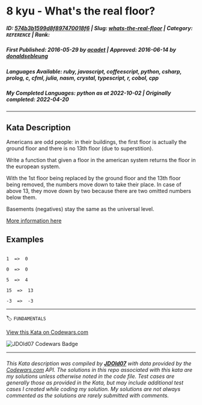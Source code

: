 # 8 kyu - What's the real floor?

##### **ID**: [574b3b1599d8f897470018f6](https://www.codewars.com/kata/574b3b1599d8f897470018f6) | **Slug**: [whats-the-real-floor](https://www.codewars.com/kata/574b3b1599d8f897470018f6) | **Category**: `REFERENCE` | **Rank**: <span style="color:white">8 kyu</span>

##### **First Published**: 2016-05-29 ***by*** [acadet](https://www.codewars.com/users/acadet) | **Approved**: 2016-06-14 ***by*** [donaldsebleung](https://www.codewars.com/users/donaldsebleung)

##### **Languages Available**: ruby, javascript, coffeescript, python, csharp, prolog, c, cfml, julia, nasm, crystal, typescript, r, cobol, cpp

##### **My Completed Languages**: python ***as at*** 2022-10-02 | **Originally completed**: 2022-04-20

---

## Kata Description


Americans are odd people: in their buildings, the first floor is actually the ground floor and there is no 13th floor (due to superstition).



Write a function that given a floor in the american system returns the floor in the european system.



With the 1st floor being replaced by the ground floor and the 13th floor being removed, the numbers move down to take their place. In case of above 13, they move down by two because there are two omitted numbers below them.



Basements (negatives) stay the same as the universal level.



[More information here](https://en.wikipedia.org/wiki/Storey#European_scheme)



## Examples



```

1  =>  0 

0  =>  0

5  =>  4

15  =>  13

-3  =>  -3

```



---


🏷 `FUNDAMENTALS`


[View this Kata on Codewars.com](https://www.codewars.com/kata/574b3b1599d8f897470018f6)

![](https://www.codewars.com/users/jdold07/badges/large "JDOld07 Codewars Badge")

---

###### *This Kata description was compiled by [**JDOld07**](https://tpstech.dev) with data provided by the [Codewars.com](https://www.codewars.com) API.  The solutions in this repo associated with this kata are my solutions unless otherwise noted in the code file.  Test cases are generally those as provided in the Kata, but may include additional test cases I created while coding my solution.  My solutions are not always commented as the solutions are rarely submitted with comments.*
